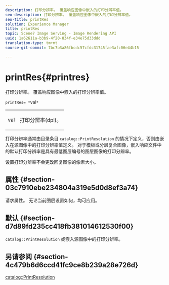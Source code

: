 ```yaml
---
description: 打印分辨率。 覆盖响应图像中嵌入的打印分辨率值。
seo-description: 打印分辨率。 覆盖响应图像中嵌入的打印分辨率值。
seo-title: printRes
solution: Experience Manager
title: printRes
topic: Scene7 Image Serving - Image Rendering API
uuid: 1a62611a-b3b9-4f20-834f-e34e75d33ddd
translation-type: tm+mt
source-git-commit: 7bc7b3a86fbcdc57cfdc31745fae3afc06e44b15

---
```



# printRes{#printres}

打印分辨率。 覆盖响应图像中嵌入的打印分辨率值。

`printRes= *`val`*`

<table id="simpletable_85C271760AE5466C96115027E6511559"> 
 <tr class="strow"> 
  <td class="stentry"> <p><span class="varname"> val</span> </p> </td> 
  <td class="stentry"> <p>打印分辨率(dpi)。 </p></td> 
 </tr> 
</table>

打印分辨率通常由目录条目 `catalog::PrintResolution` 的情况下定义，否则由嵌入在源图像中的打印分辨率值定义。 对于模板或分层复合图像，嵌入响应文件中的默认打印分辨率是具有最低图层编号的图层图像的打印分辨率。

设置打印分辨率不会更改回复图像的像素大小。

## 属性 {#section-03c7910ebe234804a319e5d0d8ef3a74}

请求属性。 无论当前图层设置如何，均可应用。

## 默认 {#section-d7d89fd235cc418fb381014612530f00}

`catalog::PrintResolution` 或嵌入源图像中的打印分辨率。

## 另请参阅 {#section-4c479b6d6ccd41fc9ce8b239a28e726d}

[catalog::PrintResolution](../../../../../is-api/image-catalog/image-serving-api-ref/c-image-catalog-reference/c-image-svg-data-reference/c-image-data-reference/r-printresolution-cat.md#reference-4ebb2e136995470b84b7c5e10cb8e5f5)
